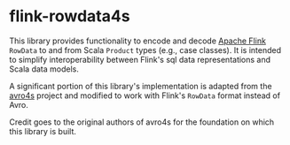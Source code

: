 # flink-rowdata4s

This library provides functionality to encode and decode [Apache Flink](https://flink.apache.org/) `RowData` to and from Scala `Product` types (e.g., case classes). It is intended to simplify interoperability between Flink's sql data representations and Scala data models.

A significant portion of this library's implementation is adapted from the [avro4s](https://github.com/sksamuel/avro4s) project and modified to work with Flink's `RowData` format instead of Avro. 

Credit goes to the original authors of avro4s for the foundation on which this library is built.
